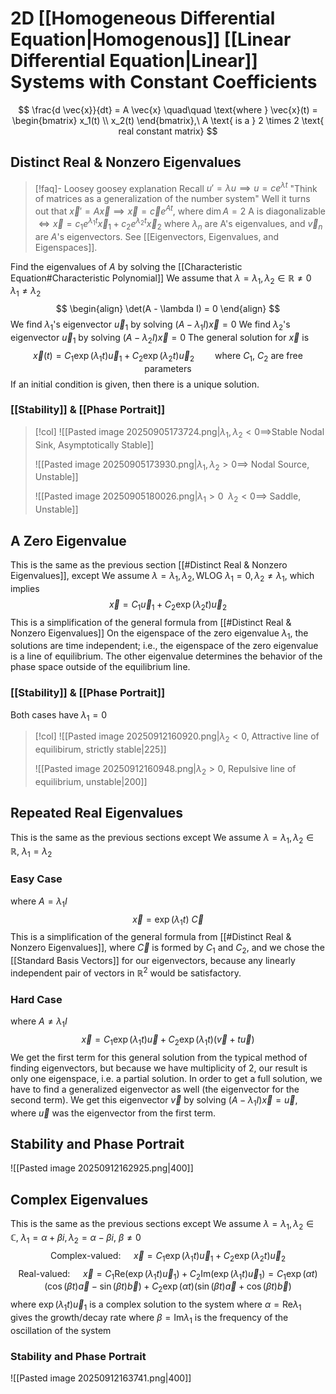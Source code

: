 # 2D [[Homogeneous Differential Equation|Homogenous]] [[Linear Differential Equation|Linear]] Systems with Constant Coefficients
$$
\frac{d \vec{x}}{dt} = A \vec{x}
\quad\quad \text{where } \vec{x}(t) = \begin{bmatrix}
x_1(t) \\
x_2(t)
\end{bmatrix},\ A \text{ is a } 2 \times 2 \text{ real constant matrix}
$$
## Distinct Real & Nonzero Eigenvalues
> [!faq]- Loosey goosey explanation
Recall $u' = \lambda u \implies u = ce^{\lambda t}$
"Think of matrices as a generalization of the number system"
Well it turns out that $\vec{x}' = A \vec{x} \implies \vec{x} = \vec{c}e^{At}$, where $\dim A = 2$
A is diagonalizable $\iff \vec{x} = c_{1} e^{\lambda_{1} t} \vec{x}_{1} + c_{2} e^{\lambda_{2} t} \vec{x}_{2}$ where $\lambda_{n}$ are A's eigenvalues, and $\vec{v}_{n}$ are $A$'s eigenvectors. See [[Eigenvectors, Eigenvalues, and Eigenspaces]].

Find the eigenvalues of $A$ by solving the [[Characteristic Equation#Characteristic Polynomial]]
We assume that $\lambda = \lambda_{1}, \lambda_{2} \in \mathbb{R} \not = 0 \quad \lambda_{1} \not = \lambda_{2}$
$$
\begin{align}
\det(A - \lambda I) = 0
\end{align}
$$
We find $\lambda_1$'s eigenvector $\vec{u}_{1}$ by solving $(A-\lambda_{1} I) \vec{x} = 0$
We find $\lambda_2$'s eigenvector $\vec{u}_{1}$ by solving $(A-\lambda_{2} I) \vec{x} = 0$
The general solution for $\vec{x}$ is
$$
\vec{x}(t) = C_{1} \exp(\lambda_{1}t) \vec{u}_{1} + C_{2} \exp(\lambda_{2}t) \vec{u}_{2} \quad \quad \text{where } C_{1},\ C_{2} \text{ are free parameters}
$$
If an initial condition is given, then there is a unique solution.
### [[Stability]] & [[Phase Portrait]]
> [!col]
> ![[Pasted image 20250905173724.png|$\lambda_{1}, \lambda_{2} < 0 \implies$Stable Nodal Sink, Asymptotically Stable]]
> 
> ![[Pasted image 20250905173930.png|$\lambda_{1}, \lambda_{2} > 0 \implies$ Nodal Source, Unstable]]
>
> ![[Pasted image 20250905180026.png|$\lambda_{1} > 0\ \ \lambda_{2} < 0 \implies$ Saddle, Unstable]]

## A Zero Eigenvalue
This is the same as the previous section [[#Distinct Real & Nonzero Eigenvalues]], except
We assume $\lambda = \lambda_{1}, \lambda_{2},\text{WLOG } \lambda_{1}=0, \lambda_{2} \not = \lambda_{1}$, which implies
$$
\vec{x} = C_{1} \vec{u}_{1} + C_{2} \exp(\lambda_{2} t) \vec{u}_{2}
$$
This is a simplification of the general formula from [[#Distinct Real & Nonzero Eigenvalues]]
On the eigenspace of the zero eigenvalue $\lambda_{1}$, the solutions are time independent; i.e., the eigenspace of the zero eigenvalue is a line of equilibrium. The other eigenvalue determines the behavior of the phase space outside of the equilibrium line.
### [[Stability]] & [[Phase Portrait]]
Both cases have $\lambda_{1} = 0$
> [!col]
> ![[Pasted image 20250912160920.png|$\lambda_{2} < 0$, Attractive line of equilibirum, strictly stable|225]]
> 
> ![[Pasted image 20250912160948.png|$\lambda_{2} > 0$, Repulsive line of equilibrium, unstable|200]]
## Repeated Real Eigenvalues
This is the same as the previous sections except
We assume $\lambda = \lambda_{1}, \lambda_{2} \in \mathbb{R},\ \lambda_{1}=\lambda_{2}$
### Easy Case
where $A = \lambda_{1} I$
$$
\vec{x} = \exp(\lambda_{1} t)\ \vec{C}
$$
This is a simplification of the general formula from [[#Distinct Real & Nonzero Eigenvalues]], where $\vec{C}$ is formed by $C_1$ and $C_2$, and we chose the [[Standard Basis Vectors]] for our eigenvectors, because any linearly independent pair of vectors in $\mathbb{R}^2$ would be satisfactory.
### Hard Case
where $A \not = \lambda_{1} I$
$$
\vec{x} = C_{1} \exp(\lambda_{1} t) \vec{u} + C_{2} \exp(\lambda_{1} t) \left(\vec{v} + t \vec{u}\right)
$$
We get the first term for this general solution from the typical method of finding eigenvectors, but because we have multiplicity of 2, our result is only one eigenspace, i.e. a partial solution. 
In order to get a full solution, we have to find a generalized eigenvector as well (the eigenvector for the second term). We get this eigenvector $\vec{v}$ by solving $(A - \lambda_{1}I) \vec{x} = \vec{u}$, where $\vec{u}$ was the eigenvector from the first term.
## Stability and Phase Portrait
![[Pasted image 20250912162925.png|400]]
## Complex Eigenvalues
This is the same as the previous sections except
We assume $\lambda = \lambda_{1}, \lambda_{2} \in \mathbb{C},\ \lambda_{1} = \alpha + \beta i, \lambda_{2} = \alpha - \beta i,\ \beta \not = 0$
$$
\text{Complex-valued: }\quad\vec{x} = C_{1} \exp(\lambda_{1} t)\vec{u}_{1} + C_{2} \exp(\lambda_{2} t)\vec{u}_{2}
$$
$$
\text{Real-valued: }\quad\vec{x} = C_{1} \mathrm{Re} (\exp(\lambda_{1} t)\vec{u}_{1}) + C_{2} \mathrm{Im} (\exp(\lambda_{1} t)\vec{u}_{1}) = 
C_1 \exp(\alpha t) \left(\cos(\beta t) \vec{a} - \sin(\beta t) \vec{b}\right) + C_2 \exp(\alpha t) \left(\sin(\beta t) \vec{a} + \cos(\beta t) \vec{b}\right)
$$
where $\exp(\lambda_{1} t)\vec{u}_{1}$ is a complex solution to the system
where $\alpha = \mathrm{Re} \lambda_{1}$ gives the growth/decay rate
where $\beta = \mathrm{Im} \lambda_{1}$ is the frequency of the oscillation of the system

### Stability and Phase Portrait
![[Pasted image 20250912163741.png|400]]